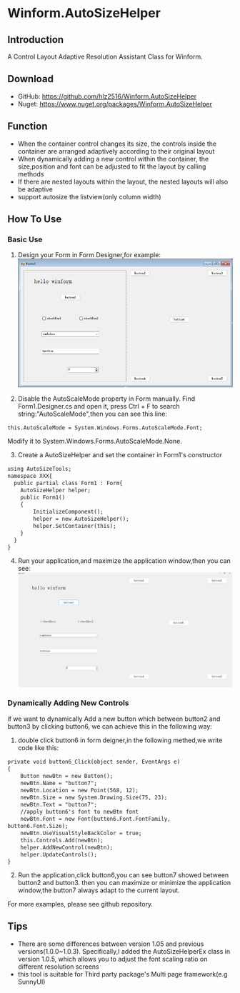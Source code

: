 # Winform.AutoSizeHelper

## Introduction
A Control Layout Adaptive Resolution Assistant Class for Winform.  

## Download
- GitHub: https://github.com/hlz2516/Winform.AutoSizeHelper 
- Nuget:  https://www.nuget.org/packages/Winform.AutoSizeHelper 

## Function
- When the container control changes its size, the controls inside the container are arranged adaptively according to their original layout
- When dynamically adding a new control within the container, the size,position and font can be adjusted to fit the layout by calling methods
- If there are nested layouts within the layout, the nested layouts will also be adaptive
- support autosize the listview(only column width)

## How To Use

### Basic Use
1. Design your Form in Form Designer,for example:  
![step1](./pictures/step1.png)

2. Disable the AutoScaleMode property in Form manually.
 Find Form1.Designer.cs and open it, press Ctrl + F to search string:"AutoScaleMode",then you can see this line:
 ```
 this.AutoScaleMode = System.Windows.Forms.AutoScaleMode.Font;
 ```
 Modify it to System.Windows.Forms.AutoScaleMode.None.

3. Create  a AutoSizeHelper and set the container in Form1's constructor
```
using AutoSizeTools;
namespace XXX{
  public partial class Form1 : Form{
    AutoSizeHelper helper;
    public Form1()
    {
        InitializeComponent();
        helper = new AutoSizeHelper();
        helper.SetContainer(this);
    }
  }
}
```

4. Run your application,and maximize the application window,then you can see:
![step3](./pictures/step3.png)

### Dynamically Adding New Controls
if we want to dynamically Add a new button 
which between button2 and button3 by clicking button6,
we can achieve this in the following way:  
1. double click button6 in form deigner,in the following methed,we write code like this:
```
private void button6_Click(object sender, EventArgs e)
{
    Button newBtn = new Button();
    newBtn.Name = "button7";
    newBtn.Location = new Point(568, 12);
    newBtn.Size = new System.Drawing.Size(75, 23);
    newBtn.Text = "button7";
    //apply button6's font to newBtn font
    newBtn.Font = new Font(button6.Font.FontFamily, button6.Font.Size);
    newBtn.UseVisualStyleBackColor = true;
    this.Controls.Add(newBtn);
    helper.AddNewControl(newBtn);
    helper.UpdateControls();
}
```

2. Run the application,click button6,you can see button7 showed between button2 and button3.
then you can maximize or minimize the application window,the button7 always adapt to the current layout.

For more examples, please see github repository.

## Tips

- There are some differences between version 1.05 and previous versions(1.0.0~1.0.3).
Specifically,I added the AutoSizeHelperEx class in version 1.0.5, which allows you to adjust the font scaling ratio on different resolution screens
- this tool is suitable for Third party package's Multi page framework(e.g SunnyUI)